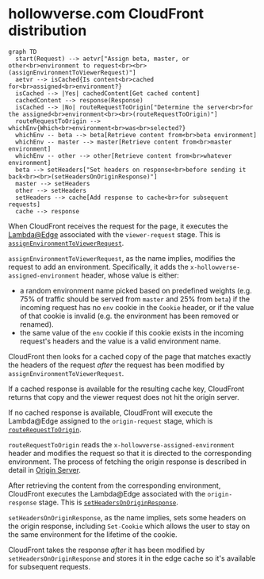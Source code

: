 # hollowverse.com CloudFront distribution

```mermaid
graph TD
  start(Request) --> aetvr["Assign beta, master, or other<br>environment to request<br><br>(assignEnvironmentToViewerRequest)"]
  aetvr --> isCached{Is content<br>cached for<br>assigned<br>environment?}
  isCached --> |Yes| cachedContent[Get cached content]
  cachedContent --> response(Response)
  isCached --> |No| routeRequestToOrigin["Determine the server<br>for the assigned<br>environment<br><br>(routeRequestToOrigin)"]
  routeRequestToOrigin --> whichEnv{Which<br>environment<br>was<br>selected?}
  whichEnv -- beta --> beta[Retrieve content from<br>beta environment]
  whichEnv -- master --> master[Retrieve content from<br>master environment]
  whichEnv -- other --> other[Retrieve content from<br>whatever environment]
  beta --> setHeaders["Set headers on response<br>before sending it back<br><br>(setHeadersOnOriginResponse)"]
  master --> setHeaders
  other --> setHeaders
  setHeaders --> cache[Add response to cache<br>for subsequent requests]
  cache --> response
```

When CloudFront receives the request for the page, it executes the [Lambda@Edge](https://docs.aws.amazon.com/lambda/latest/dg/lambda-edge.html) associated with the `viewer-request` stage. This is [`assignEnvironmentToViewerRequest`](https://github.com/hollowverse/route-request/blob/master/src/assignEnvironmentToViewerRequest.ts).

`assignEnvironmentToViewerRequest`, as the name implies, modifies the request to add an environment. Specifically, it adds the `x-hollowverse-assigned-environment` header, whose value is either:

* a random environment name picked based on predefined weights (e.g. 75% of traffic should be served from `master` and 25% from `beta`) if the incoming request has no `env` cookie in the `Cookie` header, or if the value of that cookie is invalid (e.g. the environment has been removed or renamed).
* the same value of the `env` cookie if this cookie exists in the incoming request's headers and the value is a valid environment name.

CloudFront then looks for a cached copy of the page that matches exactly the headers of the request _after_ the request has been modified by `assignEnvironmentToViewerRequest`.

If a cached response is available for the resulting cache key, CloudFront returns that copy and the viewer request does not hit the origin server.

If no cached response is available, CloudFront will execute the Lambda@Edge assigned to the `origin-request` stage, which is [`routeRequestToOrigin`](https://github.com/hollowverse/route-request/blob/master/src/routeRequestToOrigin.ts).

`routeRequestToOrigin` reads the `x-hollowverse-assigned-environment` header and modifies the request so that it is directed to the corresponding environment. The process of fetching the origin response is described in detail in [Origin Server](../originServer/originServer.md).

After retrieving the content from the corresponding environment, CloudFront executes the Lambda@Edge associated with the `origin-response` stage. This is [`setHeadersOnOriginResponse`](https://github.com/hollowverse/route-request/blob/master/src/setHeadersOnOriginResponse.ts).

`setHeadersOnOriginResponse`, as the name implies, sets some headers on the origin response, including `Set-Cookie` which allows the user to stay on the same environment for the lifetime of the cookie.

CloudFront takes the response _after_ it has been modified by `setHeadersOnOriginResponse` and stores it in the edge cache so it's available for subsequent requests.

